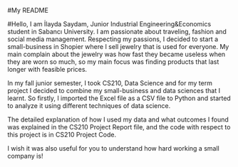 #My README

#Hello, I am İlayda Saydam, Junior Industrial Engineering&Economics student in Sabancı University. I am passionate about traveling, fashion and social media management. Respecting my passions, I decided to start a small-business in Shopier where I sell jewelry that is used for everyone. My main complain about the jewelry was how fast they became useless when they are worn so much, so my main focus was finding products that last longer with feasible prices. 

In  my fall junior semester, I took CS210, Data Science and for my term project I decided to combine my small-business and data sciences that I learnt. So firstly, I imported the Excel file as a CSV file to Python and started to analyze it using different techniques of data science. 

The detailed explanation of how I used my data and what outcomes I found was explained in the CS210 Project Report file, and the code with respect to this project is in CS210 Project Code.

I wish it was also useful for you to understand how hard working a small company is!

